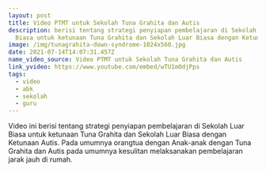 ```yaml
---
layout: post
title: Video PTMT untuk Sekolah Tuna Grahita dan Autis
description: berisi tentang strategi penyiapan pembelajaran di Sekolah Luar
  Biasa untuk ketunaan Tuna Grahita dan Sekolah Luar Biasa dengan Ketunaan Autis
image: /img/tunagrahita-down-syndrome-1024x560.jpg
date: 2021-07-14T14:07:31.457Z
name_video_source: Video PTMT untuk Sekolah Tuna Grahita dan Autis
link_yvideo: https://www.youtube.com/embed/wTU1mOdjPps
tags:
  - video
  - abk
  - sekolah
  - guru
---
```


Video ini berisi tentang strategi penyiapan pembelajaran di Sekolah Luar Biasa untuk ketunaan Tuna Grahita dan Sekolah Luar Biasa dengan Ketunaan Autis. Pada umumnya orangtua dengan Anak-anak dengan Tuna Grahita dan Autis pada umumnya kesulitan melaksanakan pembelajaran jarak jauh di rumah.
